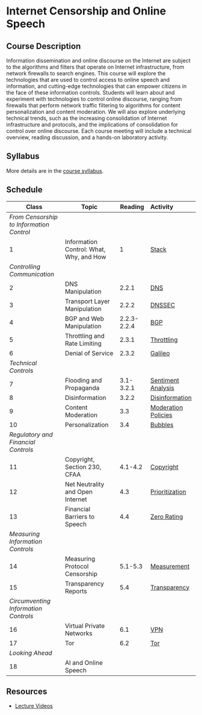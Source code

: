 # Internet Censorship and Online Speech

## Course Description 

Information dissemination and online discourse on the Internet are
subject to the algorithms and filters that operate on Internet
infrastructure, from network firewalls to search engines. This course
will explore the technologies that are used to control access to online
speech and information, and cutting-edge technologies that can empower
citizens in the face of these information controls. Students will learn
about and experiment with technologies to control online discourse,
ranging from firewalls that perform network traffic filtering to
algorithms for content personalization and content moderation. We will
also explore underlying technical trends, such as the increasing
consolidation of Internet infrastructure and protocols, and the
implications of consolidation for control over online discourse. Each
course meeting will include a technical overview, reading discussion,
and a hands-on laboratory activity.

## Syllabus

More details are in the [course syllabus](syllabus.md).

## Schedule


| **Class**                                | **Topic**                               | **Reading** | **Activity**                                           |
|------------------------------------------|-----------------------------------------|-------------|:-------------------------------------------------------|
| *From Censorship to Information Control* |                                         |             |                                                        |
| 1                                        | Information Control: What, Why, and How | 1           | [Stack](activities/full-stack.md)                      |
| *Controlling Communication*              |                                         |             |                                                        |
| 2                                        | DNS Manipulation                        | 2.2.1       | [DNS](activities/dns.md)                               |
| 3                                        | Transport Layer Manipulation            | 2.2.2       | [DNSSEC](activities/dnssec.md)                         |
| 4                                        | BGP and Web Manipulation                | 2.2.3-2.2.4 | [BGP](activities/bgp.md)                               |
| 5                                        | Throttling and Rate Limiting            | 2.3.1       | [Throttling](activities/throttling.md)                 |
| 6                                        | Denial of Service                       | 2.3.2       | [Galileo](activities/ddos.md)                          |
| *Technical Controls*                     |                                         |             |                                                        |
| 7                                        | Flooding and Propaganda                 | 3.1-3.2.1   | [Sentiment Analysis](activities/automation.md)         |
| 8                                        | Disinformation                          | 3.2.2       | [Disinformation](activities/disinformation.md)         |
| 9                                        | Content Moderation                      | 3.3         | [Moderation Policies](activities/moderation.md)        |
| 10                                       | Personalization                         | 3.4         | [Bubbles](activities/bubbles.md)                       |
| *Regulatory and Financial Controls*      |                                         |             |                                                        |
| 11                                       | Copyright, Section 230, CFAA            | 4.1-4.2     | [Copyright](activities/copyright.md)                   |
| 12                                       | Net Neutrality and Open Internet        | 4.3         | [Prioritization](activities/old/prioritization-old.md) |
| 13                                       | Financial Barriers to Speech            | 4.4         | [Zero Rating](activities/old/zero-rating-debate.md)    |
| *Measuring Information Controls*         |                                         |             |
| 14                                       | Measuring Protocol Censorship           | 5.1-5.3     | [Measurement](activities/measurement.md)               |
| 15                                       | Transparency Reports                    | 5.4         | [Transparency](activities/transparency.md)             |
| *Circumventing Information Controls*     |                                         |             |                                                        |
| 16                                       | Virtual Private Networks                | 6.1         | [VPN](activities/vpn.md)                               |
| 17                                       | Tor                                     | 6.2         | [Tor](activities/tor.md)                               |
| *Looking Ahead*                          |                                         |             |                                                        | 
| 18                                       | AI and Online Speech                    |             |                                                        |

## Resources

* [Lecture
  Videos](https://youtube.com/playlist?list=PLpherdrLyny9vAH3GUofYRu4Ig8wY9Lho)

